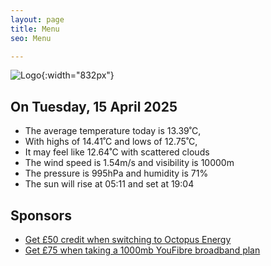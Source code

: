 ```yaml
---
layout: page
title: Menu
seo: Menu

---
```


![Logo](/images/logo.jpg){:width="832px"}

<!-- weather_marker starts -->
## On Tuesday, 15 April 2025

- The average temperature today is 13.39˚C,
- With highs of 14.41˚C and lows of 12.75˚C,
- It may feel like 12.64˚C with scattered clouds
- The wind speed is 1.54m/s and visibility is 10000m
- The pressure is 995hPa and humidity is 71%
- The sun will rise at 05:11 and set at 19:04

<!-- weather_marker ends -->

## Sponsors

- [Get £50 credit when switching to Octopus Energy](https://bit.ly/3oD1nnS)
- [Get £75 when taking a 1000mb YouFibre broadband plan](https://aklam.io/91zWhU?)



